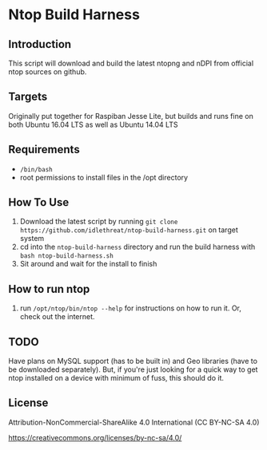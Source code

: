 # Ntop Build Harness

## Introduction
This script will download and build the latest ntopng and nDPI from official ntop sources on github.

## Targets
Originally put together for Raspiban Jesse Lite, but builds and runs fine on both Ubuntu 16.04 LTS as well as Ubuntu 14.04 LTS

## Requirements
* `/bin/bash`
* root permissions to install files in the /opt directory

## How To Use
1. Download the latest script by running `git clone https://github.com/idlethreat/ntop-build-harness.git` on target system
2. cd into the `ntop-build-harness` directory and run the build harness with `bash ntop-build-harness.sh`
3. Sit around and wait for the install to finish

## How to run ntop
1. run `/opt/ntop/bin/ntop --help` for instructions on how to run it. Or, check out the internet.

## TODO
Have plans on MySQL support (has to be built in) and Geo libraries (have to be downloaded separately). But, if you're just looking for a quick way to get ntop installed on a device with minimum of fuss, this should do it.

## License

Attribution-NonCommercial-ShareAlike 4.0 International (CC BY-NC-SA 4.0)


https://creativecommons.org/licenses/by-nc-sa/4.0/